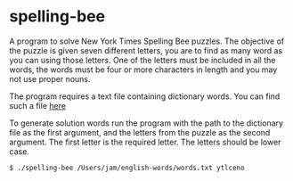 # spelling-bee

A program to solve New York Times Spelling Bee puzzles. The objective of the puzzle is given seven different letters, you are to find as many word as you can using those letters.  One of the letters must be included in all the words, the words must be four or more characters in length and you may not use proper nouns.

The program requires a text file containing dictionary words. You can find such a file
[here](https://github.com/dwyl/english-words/raw/master/words.txt)

To generate solution words run the program with the path to the dictionary file as the first argument, and the letters from the puzzle as the second argument.  The first letter
is the required letter.  The letters should be lower case. 

```bash
$ ./spelling-bee /Users/jam/english-words/words.txt ytlceno 
```

